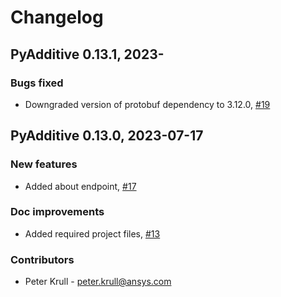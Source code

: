 # Changelog

## PyAdditive 0.13.1, 2023-

### Bugs fixed

* Downgraded version of protobuf dependency to 3.12.0, [#19](https://github.com/ansys-internal/pyadditive/pull/19)

## PyAdditive 0.13.0, 2023-07-17

<!-- ### Bugs fixed

* Brief description of the bug. Link to the associated issue and pull request -->

### New features

* Added about endpoint, [#17](https://github.com/ansys-internal/pyadditive/pull/17)

### Doc improvements

* Added required project files, [#13](https://github.com/ansys-internal/pyadditive/issues/13)

### Contributors

* Peter Krull - <peter.krull@ansys.com>
